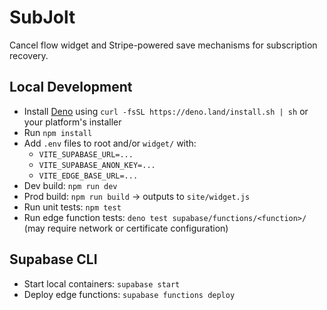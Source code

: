 ﻿# SubJolt

Cancel flow widget and Stripe-powered save mechanisms for subscription recovery.

## Local Development

- Install [Deno](https://deno.land) using `curl -fsSL https://deno.land/install.sh | sh` or your platform's installer
- Run `npm install`
- Add `.env` files to root and/or `widget/` with:
  - `VITE_SUPABASE_URL=...`
  - `VITE_SUPABASE_ANON_KEY=...`
  - `VITE_EDGE_BASE_URL=...`
- Dev build: `npm run dev`
- Prod build: `npm run build` → outputs to `site/widget.js`
- Run unit tests: `npm test`
- Run edge function tests: `deno test supabase/functions/<function>/` (may require network or certificate configuration)

## Supabase CLI

- Start local containers: `supabase start`
- Deploy edge functions: `supabase functions deploy`
